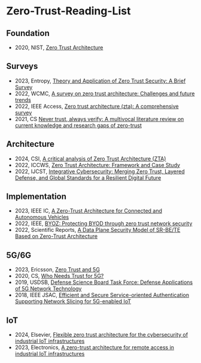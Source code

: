 # Zero-Trust-Reading-List

## Foundation
- 2020, NIST, [Zero Trust Architecture](https://nvlpubs.nist.gov/nistpubs/SpecialPublications/NIST.SP.800-207-draft2.pdf)

## Surveys
- 2023, Entropy, [Theory and Application of Zero Trust Security: A Brief Survey](https://www.mdpi.com/1099-4300/25/12/1595/pdf)
- 2022, WCMC, [A survey on zero trust architecture: Challenges and future trends](https://onlinelibrary.wiley.com/doi/pdf/10.1155/2022/6476274)
- 2022, IEEE Access, [Zero trust architecture (zta): A comprehensive survey](https://ieeexplore.ieee.org/iel7/6287639/6514899/09773102.pdf)
- 2021, CS [Never trust, always verify: A multivocal literature review on current knowledge and research gaps of zero-trust](https://eprints.qut.edu.au/227331/1/Manuscript_Zero_Trust_Research_Agenda.pdf)

## Architecture
- 2024, CSI, [A critical analysis of Zero Trust Architecture (ZTA)](https://www.researchgate.net/profile/Andrei-Brazhuk/publication/363306732_A_Critical_Analysis_of_Zero_Trust_Architecture_Zta/links/634059539cb4fe44f30e13fb/A-Critical-Analysis-of-Zero-Trust-Architecture-Zta.pdf)
- 2022, ICCWS, [Zero Trust Architecture: Framework and Case Study](https://scholarworks.boisestate.edu/cgi/viewcontent.cgi?article=1000&context=cyber_gradproj)
- 2022, IJCST, [Integrative Cybersecurity: Merging Zero Trust, Layered Defense, and Global Standards for a Resilient Digital Future](https://www.researchgate.net/profile/Tayyab-Muhammad-2/publication/376046489_Integrative_Cybersecurity_Merging_Zero_Trust_Layered_Defense_and_Global_Standards_for_a_Resilient_Digital_Future/links/65683aa1ce88b870311fcc5a/Integrative-Cybersecurity-Merging-Zero-Trust-Layered-Defense-and-Global-Standards-for-a-Resilient-Digital-Future.pdf)

## Implementation
- 2023, IEEE IC, [A Zero-Trust Architecture for Connected and Autonomous Vehicles](https://ieeexplore.ieee.org/abstract/document/10217033)
- 2022, IEEE, [BYOZ: Protecting BYOD through zero trust network security](https://par.nsf.gov/servlets/purl/10350899)
- 2022, Scientific Reports, [A Data Plane Security Model of SR-BE/TE Based on Zero-Trust Architecture](https://www.nature.com/articles/s41598-022-24342-y.pdf)

## 5G/6G
- 2023, Ericsson, [Zero Trust and 5G](https://www.ericsson.com/en/reports-and-papers/ericsson-technology-review/articles/zero-trust-and-5g)
- 2020, CS, [Who Needs Trust for 5G?](https://arxiv.org/pdf/2005.00862.pdf)
- 2019, USDSB, [Defense Science Board Task Force: Defense Applications of 5G Network Technology](https://scholar.google.com/scholar?hl=en&as_sdt=0%2C41&as_ylo=2019&q=5g+network+zero+trust&btnG=)
- 2018, IEEE JSAC, [Efficient and Secure Service-oriented Authentication Supporting Network Slicing for 5G-enabled IoT](https://pdfs.semanticscholar.org/11ab/80bff7cb93ed171fd5f47924bc874fd225e2.pdf)

## IoT
- 2024, Elsevier, [Flexible zero trust architecture for the cybersecurity of industrial IoT infrastructures](https://www.sciencedirect.com/science/article/pii/S1570870524000258)
- 2023, Electronics, [A zero-trust architecture for remote access in industrial IoT infrastructures](https://www.mdpi.com/2079-9292/12/3/566/pdf)

